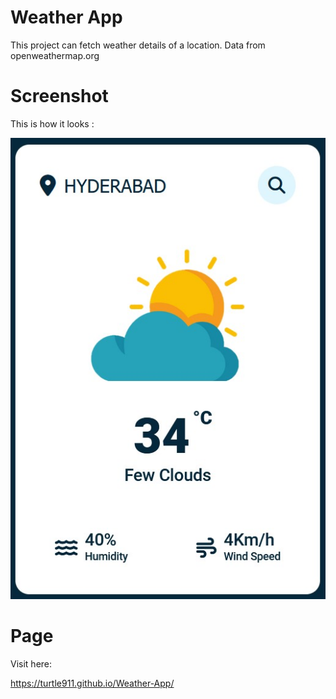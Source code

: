 
# Weather App

This project can fetch weather details of a location. Data from openweathermap.org

# Screenshot

This is how it looks :

![screenshot](capture.jpg)

# Page
Visit here:

https://turtle911.github.io/Weather-App/

